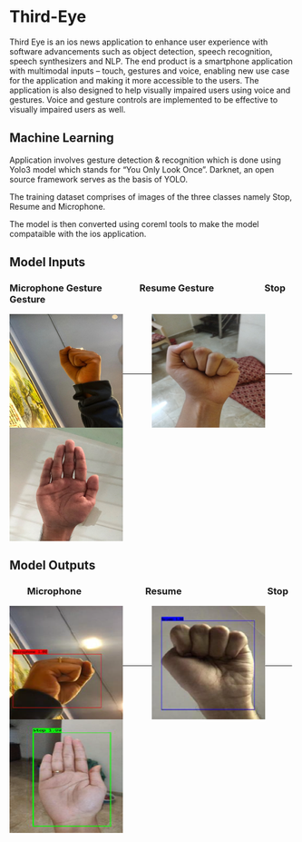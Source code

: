 # Third-Eye
Third Eye is an ios news application to enhance user experience with software advancements such as object detection, speech recognition, speech synthesizers and NLP. The end product is a smartphone application with multimodal inputs – touch, gestures and voice, enabling new use case for the application and making it more accessible to the users. The application is also designed to help visually impaired users using voice and gestures. Voice and gesture controls are implemented to be effective to visually impaired users as well.


<h2>Machine Learning</h2>
<p>Application involves gesture detection & recognition which is done using Yolo3 model which stands for “You Only Look Once”. Darknet, an open source framework serves as the basis of YOLO.</p>
<p>The training dataset comprises of images of the three classes namely Stop, Resume and Microphone.</p>
<p>The model is then converted using coreml tools to make the model compataible with the ios application.</p>

<h2>Model Inputs</h2>

  
  <h3> Microphone Gesture  &nbsp; &nbsp; &nbsp; &nbsp; &nbsp; &nbsp; &nbsp; &nbsp;  Resume Gesture  &nbsp; &nbsp; &nbsp; &nbsp; &nbsp; &nbsp; &nbsp; &nbsp; &nbsp; &nbsp;  &nbsp;  Stop Gesture</h3>
<a href="url"><img caption="Microphone" src="https://github.com/natk27/Third-Eye/blob/main/Gestures%20Images/Microphone_gesture.jpg" align="center" height="200" width="200" > &nbsp; &nbsp; &nbsp; &nbsp; &nbsp; &nbsp; 
  <img src="https://github.com/natk27/Third-Eye/blob/main/Gestures%20Images/Resume_gesture.jpg" align="center" height="200" width="200" >  &nbsp; &nbsp; &nbsp; &nbsp; &nbsp; &nbsp; 
  <img src="https://github.com/natk27/Third-Eye/blob/main/Gestures%20Images/Stop_gesture.jpg" align="center" height="200" width="200" >
 </a>


 
<h2>Model Outputs</h2>
  <h3>  &nbsp; &nbsp; &nbsp; &nbsp; Microphone  &nbsp; &nbsp; &nbsp; &nbsp; &nbsp; &nbsp; &nbsp; &nbsp; &nbsp; &nbsp; &nbsp; &nbsp; &nbsp; &nbsp; Resume  &nbsp; &nbsp; &nbsp; &nbsp; &nbsp; &nbsp; &nbsp; &nbsp; &nbsp; &nbsp; &nbsp; &nbsp; &nbsp; &nbsp; &nbsp; &nbsp;  &nbsp; &nbsp; &nbsp;  Stop </h3>
  <a href="url"><img caption="Microphone" src="https://github.com/natk27/Third-Eye/blob/main/Hand%20Gesture%20Outputs/Microphone.png" align="center" height="200" width="200" > &nbsp; &nbsp; &nbsp; &nbsp; &nbsp; &nbsp; 
  <img src="https://github.com/natk27/Third-Eye/blob/main/Hand%20Gesture%20Outputs/Resume.png" align="center" height="200" width="200" >  &nbsp; &nbsp; &nbsp; &nbsp; &nbsp; &nbsp; 
  <img src="https://github.com/natk27/Third-Eye/blob/main/Hand%20Gesture%20Outputs/stop.png" align="center" height="200" width="200" >
 </a>

  


